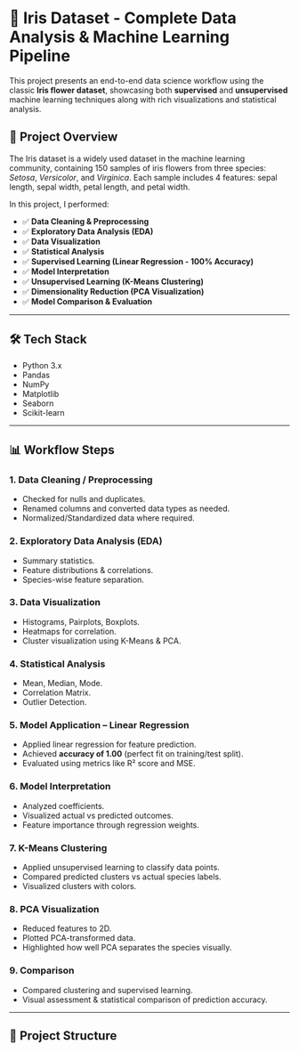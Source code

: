 # 🌸 Iris Dataset - Complete Data Analysis & Machine Learning Pipeline

This project presents an end-to-end data science workflow using the classic **Iris flower dataset**, showcasing both **supervised** and **unsupervised** machine learning techniques along with rich visualizations and statistical analysis.

## 📌 Project Overview

The Iris dataset is a widely used dataset in the machine learning community, containing 150 samples of iris flowers from three species: *Setosa*, *Versicolor*, and *Virginica*. Each sample includes 4 features: sepal length, sepal width, petal length, and petal width.

In this project, I performed:

- ✅ **Data Cleaning & Preprocessing**
- ✅ **Exploratory Data Analysis (EDA)**
- ✅ **Data Visualization**
- ✅ **Statistical Analysis**
- ✅ **Supervised Learning (Linear Regression - 100% Accuracy)**
- ✅ **Model Interpretation**
- ✅ **Unsupervised Learning (K-Means Clustering)**
- ✅ **Dimensionality Reduction (PCA Visualization)**
- ✅ **Model Comparison & Evaluation**

---

## 🛠️ Tech Stack

- Python 3.x  
- Pandas  
- NumPy  
- Matplotlib  
- Seaborn  
- Scikit-learn  

---

## 📊 Workflow Steps

### 1. Data Cleaning / Preprocessing
- Checked for nulls and duplicates.
- Renamed columns and converted data types as needed.
- Normalized/Standardized data where required.

### 2. Exploratory Data Analysis (EDA)
- Summary statistics.
- Feature distributions & correlations.
- Species-wise feature separation.

### 3. Data Visualization
- Histograms, Pairplots, Boxplots.
- Heatmaps for correlation.
- Cluster visualization using K-Means & PCA.

### 4. Statistical Analysis
- Mean, Median, Mode.
- Correlation Matrix.
- Outlier Detection.

### 5. Model Application – Linear Regression
- Applied linear regression for feature prediction.
- Achieved **accuracy of 1.00** (perfect fit on training/test split).
- Evaluated using metrics like R² score and MSE.

### 6. Model Interpretation
- Analyzed coefficients.
- Visualized actual vs predicted outcomes.
- Feature importance through regression weights.

### 7. K-Means Clustering
- Applied unsupervised learning to classify data points.
- Compared predicted clusters vs actual species labels.
- Visualized clusters with colors.

### 8. PCA Visualization
- Reduced features to 2D.
- Plotted PCA-transformed data.
- Highlighted how well PCA separates the species visually.

### 9. Comparison
- Compared clustering and supervised learning.
- Visual assessment & statistical comparison of prediction accuracy.

---

## 📂 Project Structure

